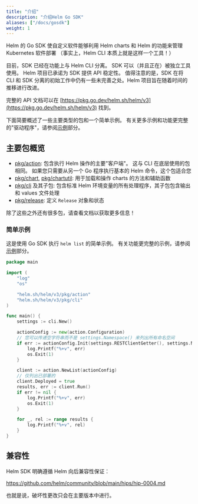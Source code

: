 ```yaml
---
title: "介绍"
description: "介绍Helm Go SDK"
aliases: ["/docs/gosdk"]
weight: 1
---
```


Helm 的 Go SDK 使自定义软件能够利用 Helm charts 和 Helm 的功能来管理 Kubernetes 软件部署
（事实上，Helm CLI 本质上就是这样一个工具！）

目前，SDK 已经在功能上与 Helm CLI 分离。
SDK 可以（并且正在）被独立工具使用。
Helm 项目已承诺为 SDK 提供 API 稳定性。
值得注意的是，SDK 在将 CLI 和 SDK 分离的初始工作中仍有一些未完善之处。Helm 项目旨在随着时间的推移进行改进。

完整的 API 文档可以在 [https://pkg.go.dev/helm.sh/helm/v3](https://pkg.go.dev/helm.sh/helm/v3) 找到。

下面简要概述了一些主要类型的包和一个简单示例。
有关更多示例和功能更完整的"驱动程序"，请参阅[示例](./examples.md)部分。

## 主要包概览

- [pkg/action](https://pkg.go.dev/helm.sh/helm/v3/pkg/action):
  包含执行 Helm 操作的主要"客户端"。
  这与 CLI 在底层使用的包相同。
  如果您只需要从另一个 Go 程序执行基本的 Helm 命令，这个包适合您
- [pkg/chart](https://pkg.go.dev/helm.sh/helm/v3/pkg/chart), [pkg/chartutil](https://pkg.go.dev/helm.sh/helm/v3/pkg/chartutil):
  用于加载和操作 charts 的方法和辅助函数
- [pkg/cli](https://pkg.go.dev/helm.sh/helm/v3/pkg/cli) 及其子包:
  包含标准 Helm 环境变量的所有处理程序，其子包包含输出和 values 文件处理
- [pkg/release](https://pkg.go.dev/helm.sh/helm/v3/pkg/release):
  定义 `Release` 对象和状态

除了这些之外还有很多包，请查看文档以获取更多信息！

### 简单示例
这是使用 Go SDK 执行 `helm list` 的简单示例。
有关功能更完整的示例，请参阅[示例](./examples.md)部分。

```go
package main

import (
    "log"
    "os"

    "helm.sh/helm/v3/pkg/action"
    "helm.sh/helm/v3/pkg/cli"
)

func main() {
    settings := cli.New()

    actionConfig := new(action.Configuration)
    // 您可以传递空字符串而不是 settings.Namespace() 来列出所有命名空间
    if err := actionConfig.Init(settings.RESTClientGetter(), settings.Namespace(), os.Getenv("HELM_DRIVER"), log.Printf); err != nil {
        log.Printf("%+v", err)
        os.Exit(1)
    }

    client := action.NewList(actionConfig)
    // 仅列出已部署的
    client.Deployed = true
    results, err := client.Run()
    if err != nil {
        log.Printf("%+v", err)
        os.Exit(1)
    }

    for _, rel := range results {
        log.Printf("%+v", rel)
    }
}

```

## 兼容性

Helm SDK 明确遵循 Helm 向后兼容性保证：

<https://github.com/helm/community/blob/main/hips/hip-0004.md>

也就是说，破坏性更改只会在主要版本中进行。
